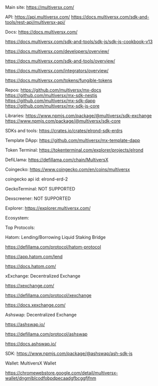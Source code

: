 

Main site:
https://multiversx.com/


API:
https://api.multiversx.com/
https://docs.multiversx.com/sdk-and-tools/rest-api/multiversx-api/


Docs:
https://docs.multiversx.com/

https://docs.multiversx.com/sdk-and-tools/sdk-js/sdk-js-cookbook-v13

https://docs.multiversx.com/developers/overview/

https://docs.multiversx.com/sdk-and-tools/overview/

https://docs.multiversx.com/integrators/overview/

https://docs.multiversx.com/tokens/fungible-tokens


Repos:
https://github.com/multiversx/mx-docs
https://github.com/multiversx/mx-sdk-nestjs
https://github.com/multiversx/mx-sdk-dapp
https://github.com/multiversx/mx-sdk-js-core


Libraries:
https://www.npmjs.com/package/@multiversx/sdk-exchange
https://www.npmjs.com/package/@multiversx/sdk-core









SDKs and tools:
https://crates.io/crates/elrond-sdk-erdrs

Template DApp:
https://github.com/multiversx/mx-template-dapp



Token Terminal:
https://tokenterminal.com/explorer/projects/elrond


DefiLlama:
https://defillama.com/chain/MultiversX




Coingecko:
https://www.coingecko.com/en/coins/multiversx

coingecko api id:
elrond-erd-2


GeckoTerminal:
NOT SUPPORTED


Dexscreener:
NOT SUPPORTED


Explorer:
https://explorer.multiversx.com/



Ecosystem:

Top Protocols:


Hatom:
Lending/Borrowing
Liquid Staking
Bridge

https://defillama.com/protocol/hatom-protocol

https://app.hatom.com/lend

https://docs.hatom.com/



xExchange:
Decentralized Exchange

https://xexchange.com/

https://defillama.com/protocol/xexchange

https://docs.xexchange.com/



Ashswap:
Decentralized Exchange

https://ashswap.io/

https://defillama.com/protocol/ashswap

https://docs.ashswap.io/

SDK: https://www.npmjs.com/package/@ashswap/ash-sdk-js




Wallet:
MultiversX Wallet

https://chromewebstore.google.com/detail/multiversx-wallet/dngmlblcodfobpdpecaadgfbcggfjfnm